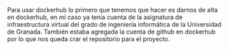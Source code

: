 Para usar dockerhub lo primero que tenemos que hacer es darnos de alta en dockerhub, en mi caso ya tenía cuenta de la asignatura de infraestructura virtual del grado de ingeniería informática de la Universidad de Granada. También estaba agregada la cuenta de github en dockerhub por lo que nos queda crar el repositorio para el proyecto.

